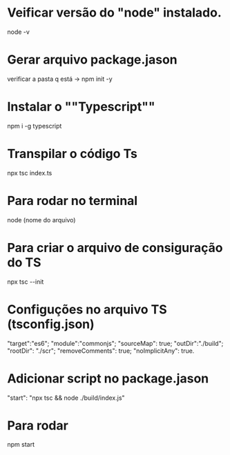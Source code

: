 # Veificar versão do "node" instalado.
node -v
# Gerar arquivo package.jason
verificar a pasta q está -> npm init -y
# Instalar o ""Typescript""
npm i -g typescript
# Transpilar o código Ts
npx tsc index.ts
# Para rodar no terminal
node (nome do arquivo)
# Para criar o arquivo de consiguração do TS 
npx tsc --init
# Configuções no arquivo TS (tsconfig.json)
"target":"es6";
"module":"commonjs";
"sourceMap": true;
"outDir":"./build";
"rootDir": "./scr";
"removeComments": true;
"noImplicitAny": true.
# Adicionar script no package.jason
"start": "npx tsc && node ./build/index.js"
# Para rodar 
 npm start